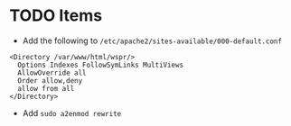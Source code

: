 # TODO Items

- Add the following to `/etc/apache2/sites-available/000-default.conf`
```
<Directory /var/www/html/wspr/>
  Options Indexes FollowSymLinks MultiViews
  AllowOverride all
  Order allow,deny
  allow from all
</Directory>
```

- Add `sudo a2enmod rewrite`
